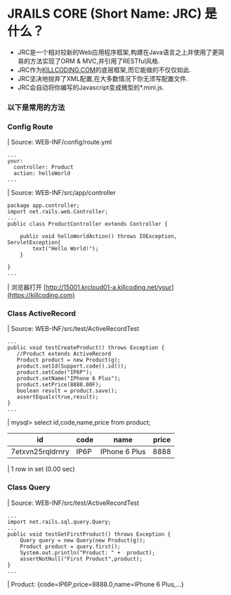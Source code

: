 # JRAILS CORE (Short Name: JRC) 是什么？
- JRC是一个相对较新的Web应用程序框架,构建在Java语言之上并使用了更简易的方法实现了ORM & MVC,并引用了RESTful风格.
- JRC作为[KILLCODING.COM](KILLCODING.COM)的底层框架,而它能做的不仅仅如此.
- JRC坚决地抛弃了XML配置,在大多数情况下你无须写配置文件.
- JRC会自动将你编写的Javascript变成微型的*.mini.js.


### 以下是常用的方法

### Config Route
| Source: WEB-INF/config/route.yml
```
...
your: 
  controller: Product
  action: helloWorld
...
```

| Source: WEB-INF/src/app/controller
```
package app.controller;
import net.rails.web.Controller;
...
public class ProductController extends Controller {  

	public void helloWorldAction() throws IOException, ServletException{
		text("Hello World!");
	}
	
}
...
```
| 浏览器打开 [http://15001.krcloud01-a.killcoding.net/your](https://killcoding.com)


### Class ActiveRecord
| Source: WEB-INF/src/test/ActiveRecordTest
```
...
public void testCreateProduct() throws Exception {
   //Product extends ActiveRecord
   Product product = new Product(g); 
   product.setId(Support.code().id());
   product.setCode("IP6P");
   product.setName("IPhone 6 Plus");
   product.setPrice(8888.00F);
   boolean result = product.save();
   assertEquals(true,result);
}
...

```

| mysql> select id,code,name,price from product;                                                              
                                                    
| id | code | name | price |   
| ------ | ------ | ------ | ------ |
| 7etxvn25rqldrnry | IP6P | IPhone 6 Plus | 8888 | 

| 1 row in set (0.00 sec)   


### Class Query
| Source: WEB-INF/src/test/ActiveRecordTest
```
...
import net.rails.sql.query.Query;
...
public void testGetFirstProduct() throws Exception {
	Query query = new Query(new Product(g));
	Product product = query.first();
	System.out.println("Product: " +  product);
	assertNotNull("First Product",product);
}
...
```
| Product: {code=IP6P,price=8888.0,name=IPhone 6 Plus,...}



